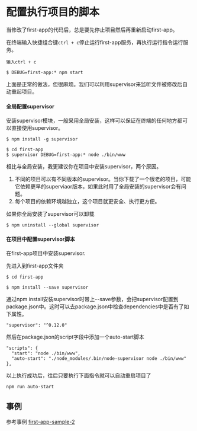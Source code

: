 # 配置执行项目的脚本

当修改了first-app的代码后，总是要先停止项目然后再重新启动first-app。

在终端输入快捷组合键`ctrl + c`停止运行first-app服务，再执行运行指令运行服务。

```
输入ctrl + c

$ DEBUG=first-app:* npm start
```

上面是正常的做法，但很麻烦。我们可以利用supervisor来监听文件被修改后自动重起项目。

#### 全局配置supervisor

安装supervisor模块，一般采用全局安装，这样可以保证在终端的任何地方都可以直接使用supervisor。

```
$ npm install -g supervisor
```

```
$ cd first-app
$ supervisor DEBUG=first-app:* node ./bin/www
```

相比与全局安装，我更建议你在项目中安装supervisor，两个原因。
1. 不同的项目可以有不同版本的supervisor。当你下载了一个很老的项目，可能它依赖更早的superviaor版本，如果此时用了全局安装的supervisor会有问题。
2. 每个项目的依赖环境越独立，这个项目就更安全、执行更方便。

如果你全局安装了supervisor可以卸载
```
$ npm uninstall --global supervisor
```

#### 在项目中配置supervisor脚本

在first-app项目中安装supervisor.

先进入到first-app文件夹
```
$ cd first-app

$ npm install --save supervisor
```

通过npm install安装supervisor时带上--save参数，会把supervisor配置到package.json中。这时可以去package.json中检查dependencies中是否有了如下属性。

```
"supervisor": "^0.12.0"
```

然后在package.json的script字段中添加一个auto-start脚本

```
"scripts": {
  "start": "node ./bin/www",
  "auto-start": "./node_modules/.bin/node-supervisor node ./bin/www"
},
```

以上执行成功后，往后只要执行下面指令就可以自动重启项目了

```
npm run auto-start
```

## 事例

参考事例 [first-app-sample-2](https://github.com/xugy0926/learn-webapp-sample/tree/master/first-app-sample-2)

